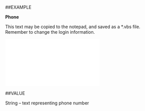 
##EXAMPLE

**Phone**

This text may be copied to the notepad, and saved as a *.vbs file. Remember to change the login information.

![](..\..\Examples\vbs\SOSelectionMember.Phone.vbs.txt)


##VALUE

String – text representing phone number

